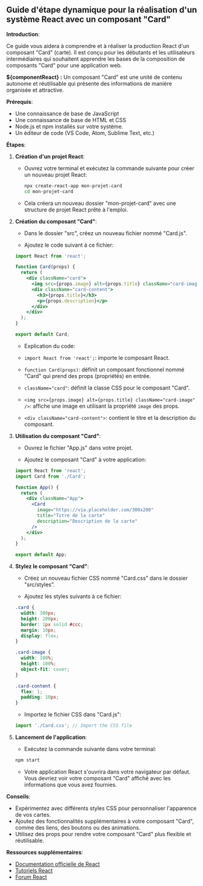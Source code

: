 ##  Guide d'étape dynamique pour la réalisation d'un système React avec un composant "Card"

**Introduction**:

Ce guide vous aidera à comprendre et à réaliser la production React d'un composant "Card" (carte). Il est conçu pour les débutants et les utilisateurs intermédiaires qui souhaitent apprendre les bases de la composition de composants "Card" pour une application web.

**${componentReact} :**  Un composant "Card" est une unité de contenu autonome et réutilisable qui présente des informations de manière organisée et attractive. 

**Prérequis**:

* Une connaissance de base de JavaScript
* Une connaissance de base de HTML et CSS
* Node.js et npm installés sur votre système.
* Un éditeur de code (VS Code, Atom, Sublime Text, etc.)

**Étapes**:

1. **Création d'un projet React**:

   * Ouvrez votre terminal et exécutez la commande suivante pour créer un nouveau projet React:

     ```bash
     npx create-react-app mon-projet-card
     cd mon-projet-card
     ```

   * Cela créera un nouveau dossier "mon-projet-card" avec une structure de projet React prête à l'emploi.

2. **Création du composant "Card"**:

   *  Dans le dossier "src", créez un nouveau fichier nommé "Card.js". 

   *  Ajoutez le code suivant à ce fichier:

     ```jsx
     import React from 'react';

     function Card(props) {
       return (
         <div className="card">
           <img src={props.image} alt={props.title} className="card-image" />
           <div className="card-content">
             <h3>{props.title}</h3>
             <p>{props.description}</p>
           </div>
         </div>
       );
     }

     export default Card;
     ```

   *  Explication du code:

     *  `import React from 'react';`: importe le composant React.
     *  `function Card(props)`: définit un composant fonctionnel nommé "Card" qui prend des props (propriétés) en entrée.
     *  `className="card"`: définit la classe CSS pour le composant "Card".
     *  `<img src={props.image} alt={props.title} className="card-image" />`: affiche une image en utilisant la propriété `image` des props.
     *  `<div className="card-content">`: contient le titre et la description du composant.

3. **Utilisation du composant "Card"**:

   *  Ouvrez le fichier "App.js" dans votre projet.

   *  Ajoutez le composant "Card" à votre application:

     ```jsx
     import React from 'react';
     import Card from './Card';

     function App() {
       return (
         <div className="App">
           <Card
             image="https://via.placeholder.com/300x200"
             title="Titre de la carte"
             description="Description de la carte"
           />
         </div>
       );
     }

     export default App;
     ```

4. **Stylez le composant "Card"**:

   *  Créez un nouveau fichier CSS nommé "Card.css" dans le dossier "src/styles".

   *  Ajoutez les styles suivants à ce fichier:

     ```css
     .card {
       width: 300px;
       height: 200px;
       border: 1px solid #ccc;
       margin: 10px;
       display: flex;
     }

     .card-image {
       width: 100%;
       height: 100%;
       object-fit: cover;
     }

     .card-content {
       flex: 1;
       padding: 10px;
     }
     ```

   *  Importez le fichier CSS dans "Card.js":

     ```jsx
     import './Card.css'; // Import the CSS file
     ```

5. **Lancement de l'application**:

   *  Exécutez la commande suivante dans votre terminal:

     ```bash
     npm start
     ```

   *  Votre application React s'ouvrira dans votre navigateur par défaut. Vous devriez voir votre composant "Card" affiché avec les informations que vous avez fournies.



**Conseils**:

*  Expérimentez avec différents styles CSS pour personnaliser l'apparence de vos cartes.
*  Ajoutez des fonctionnalités supplémentaires à votre composant "Card", comme des liens, des boutons ou des animations.
*  Utilisez des props pour rendre votre composant "Card" plus flexible et réutilisable.

**Ressources supplémentaires**:

*  [Documentation officielle de React](https://reactjs.org/docs/getting-started.html)
*  [Tutoriels React](https://www.freecodecamp.org/news/react-tutorial-for-beginners/)
*  [Forum React](https://reactjs.org/community/)




